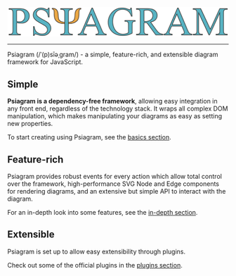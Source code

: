 ![Psiagram](https://raw.githubusercontent.com/liamross/psiagram/master/logo/logo-title.png)

---

Psiagram (/ˈ(p)sīəˌɡram/) - a simple, feature-rich, and extensible diagram
framework for JavaScript.

## Simple

**Psiagram is a dependency-free framework**, allowing easy integration in any
front end, regardless of the technology stack. It wraps all complex DOM
manipulation, which makes manipulating your diagrams as easy as setting new
properties.

To start creating using Psiagram, see the [basics section](./basics/README.md).

## Feature-rich

Psiagram provides robust events for every action which allow total control over
the framework, high-performance SVG Node and Edge components for rendering
diagrams, and an extensive but simple API to interact with the diagram.

For an in-depth look into some features, see the
[in-depth section](./in-depth/README.md).

## Extensible

Psiagram is set up to allow easy extensibility through plugins.

Check out some of the official plugins in the
[plugins section](./plugins/README.md).
